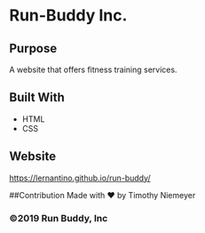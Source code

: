 # Run-Buddy Inc.

## Purpose
A website that offers fitness training services.

## Built With
* HTML
* CSS

## Website
https://lernantino.github.io/run-buddy/

##Contribution
Made with ❤️ by Timothy Niemeyer

### ©️2019 Run Buddy, Inc
